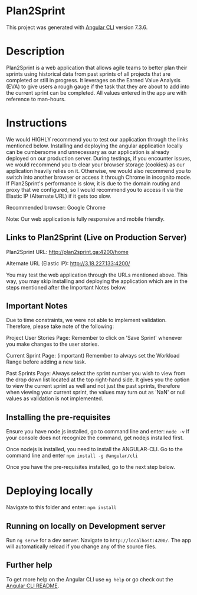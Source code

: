 # Plan2Sprint

This project was generated with [Angular CLI](https://github.com/angular/angular-cli) version 7.3.6.

# Description
Plan2Sprint is a web application that allows agile teams to better plan their sprints using historical data from past sprints of all projects that are completed or still in progress. It leverages on the Earned Value Analysis (EVA) to give users a rough gauge if the task that they are about to add into the current sprint can be completed. All values entered in the app are with reference to man-hours.

# Instructions
We would HIGHLY recommend you to test our application through the links mentioned below. Installing and deploying the angular application locally can be cumbersome and unnecessary as our application is already deployed on our production server. During testings, if you encounter issues, we would recommend you to clear your browser storage (cookies) as our application heavily relies on it. Otherwise, we would also recommend you to switch into another browser or access it through Chrome in incognito mode. If Plan2Sprint's performance is slow, it is due to the domain routing and proxy that we configured, so I would recommend you to access it via the Elastic IP (Alternate URL) if it gets too slow.

Recommended browser: Google Chrome

Note: Our web application is fully responsive and mobile friendly. 


## Links to Plan2Sprint (Live on Production Server)
Plan2Sprint URL: http://plan2sprint.ga:4200/home

Alternate URL (Elastic IP): http://3.18.227.133:4200/

You may test the web application through the URLs mentioned above. This way, you may skip installing and deploying the application which are in the steps mentioned after the Important Notes below.

## Important Notes
Due to time constraints, we were not able to implement validation. Therefore, please take note of the following:

Project User Stories Page: Remember to click on 'Save Sprint' whenever you make changes to the user stories.

Current Sprint Page: (important) Remember to always set the Workload Range before adding a new task.

Past Sprints Page: Always select the sprint number you wish to view from the drop down list located at the top right-hand side. It gives you the option to view the current sprint as well and not just the past sprints, therefore when viewing your current sprint, the values may turn out as 'NaN' or null values as validation is not implemented.

## Installing the pre-requisites
Ensure you have node.js installed, go to command line and enter: `node -v` 
If your console does not recognize the command, get nodejs installed first.

Once nodejs is installed, you need to install the ANGULAR-CLI. Go to the command line and enter `npm install -g @angular/cli`

Once you have the pre-requisites installed, go to the next step below.

# Deploying locally
Navigate to this folder and enter: `npm install`

## Running on locally on Development server

Run `ng serve` for a dev server. Navigate to `http://localhost:4200/`. The app will automatically reload if you change any of the source files.

## Further help

To get more help on the Angular CLI use `ng help` or go check out the [Angular CLI README](https://github.com/angular/angular-cli/blob/master/README.md).

